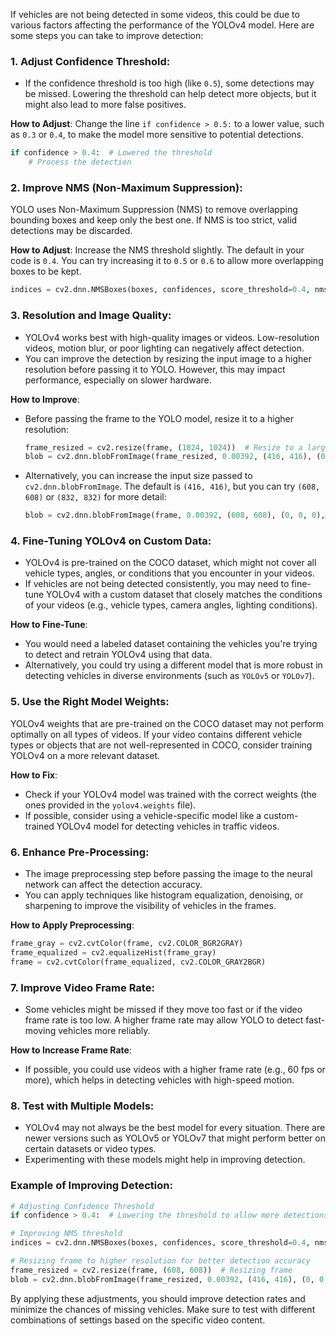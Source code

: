 If vehicles are not being detected in some videos, this could be due to various factors affecting the performance of the YOLOv4 model. Here are some steps you can take to improve detection:

### 1. **Adjust Confidence Threshold**:
   - If the confidence threshold is too high (like `0.5`), some detections may be missed. Lowering the threshold can help detect more objects, but it might also lead to more false positives.
   
   **How to Adjust**:
   Change the line `if confidence > 0.5:` to a lower value, such as `0.3` or `0.4`, to make the model more sensitive to potential detections.

   ```python
   if confidence > 0.4:  # Lowered the threshold
       # Process the detection
   ```

### 2. **Improve NMS (Non-Maximum Suppression)**:
   YOLO uses Non-Maximum Suppression (NMS) to remove overlapping bounding boxes and keep only the best one. If NMS is too strict, valid detections may be discarded.

   **How to Adjust**:
   Increase the NMS threshold slightly. The default in your code is `0.4`. You can try increasing it to `0.5` or `0.6` to allow more overlapping boxes to be kept.

   ```python
   indices = cv2.dnn.NMSBoxes(boxes, confidences, score_threshold=0.4, nms_threshold=0.5)
   ```

### 3. **Resolution and Image Quality**:
   - YOLOv4 works best with high-quality images or videos. Low-resolution videos, motion blur, or poor lighting can negatively affect detection.
   - You can improve the detection by resizing the input image to a higher resolution before passing it to YOLO. However, this may impact performance, especially on slower hardware.

   **How to Improve**:
   - Before passing the frame to the YOLO model, resize it to a higher resolution:
     ```python
     frame_resized = cv2.resize(frame, (1024, 1024))  # Resize to a larger resolution
     blob = cv2.dnn.blobFromImage(frame_resized, 0.00392, (416, 416), (0, 0, 0), True, crop=False)
     ```

   - Alternatively, you can increase the input size passed to `cv2.dnn.blobFromImage`. The default is `(416, 416)`, but you can try `(608, 608)` or `(832, 832)` for more detail:
     ```python
     blob = cv2.dnn.blobFromImage(frame, 0.00392, (608, 608), (0, 0, 0), True, crop=False)
     ```

### 4. **Fine-Tuning YOLOv4 on Custom Data**:
   - YOLOv4 is pre-trained on the COCO dataset, which might not cover all vehicle types, angles, or conditions that you encounter in your videos.
   - If vehicles are not being detected consistently, you may need to fine-tune YOLOv4 with a custom dataset that closely matches the conditions of your videos (e.g., vehicle types, camera angles, lighting conditions).

   **How to Fine-Tune**:
   - You would need a labeled dataset containing the vehicles you're trying to detect and retrain YOLOv4 using that data.
   - Alternatively, you could try using a different model that is more robust in detecting vehicles in diverse environments (such as `YOLOv5` or `YOLOv7`).

### 5. **Use the Right Model Weights**:
   YOLOv4 weights that are pre-trained on the COCO dataset may not perform optimally on all types of videos. If your video contains different vehicle types or objects that are not well-represented in COCO, consider training YOLOv4 on a more relevant dataset.

   **How to Fix**:
   - Check if your YOLOv4 model was trained with the correct weights (the ones provided in the `yolov4.weights` file).
   - If possible, consider using a vehicle-specific model like a custom-trained YOLOv4 model for detecting vehicles in traffic videos.

### 6. **Enhance Pre-Processing**:
   - The image preprocessing step before passing the image to the neural network can affect the detection accuracy.
   - You can apply techniques like histogram equalization, denoising, or sharpening to improve the visibility of vehicles in the frames.

   **How to Apply Preprocessing**:
   ```python
   frame_gray = cv2.cvtColor(frame, cv2.COLOR_BGR2GRAY)
   frame_equalized = cv2.equalizeHist(frame_gray)
   frame = cv2.cvtColor(frame_equalized, cv2.COLOR_GRAY2BGR)
   ```

### 7. **Improve Video Frame Rate**:
   - Some vehicles might be missed if they move too fast or if the video frame rate is too low. A higher frame rate may allow YOLO to detect fast-moving vehicles more reliably.
   
   **How to Increase Frame Rate**:
   - If possible, you could use videos with a higher frame rate (e.g., 60 fps or more), which helps in detecting vehicles with high-speed motion.

### 8. **Test with Multiple Models**:
   - YOLOv4 may not always be the best model for every situation. There are newer versions such as YOLOv5 or YOLOv7 that might perform better on certain datasets or video types.
   - Experimenting with these models might help in improving detection.

### Example of Improving Detection:

```python
# Adjusting Confidence Threshold
if confidence > 0.4:  # Lowering the threshold to allow more detections

# Improving NMS threshold
indices = cv2.dnn.NMSBoxes(boxes, confidences, score_threshold=0.4, nms_threshold=0.5)

# Resizing frame to higher resolution for better detection accuracy
frame_resized = cv2.resize(frame, (608, 608))  # Resizing frame
blob = cv2.dnn.blobFromImage(frame_resized, 0.00392, (416, 416), (0, 0, 0), True, crop=False)
```

By applying these adjustments, you should improve detection rates and minimize the chances of missing vehicles. Make sure to test with different combinations of settings based on the specific video content.
